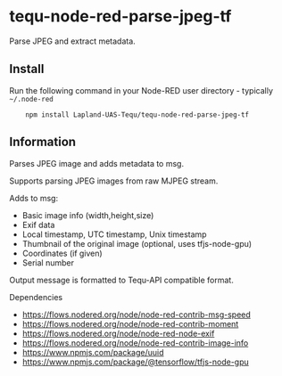 tequ-node-red-parse-jpeg-tf
=====================

Parse JPEG and extract metadata.

## Install

Run the following command in your Node-RED user directory - typically `~/.node-red`

        npm install Lapland-UAS-Tequ/tequ-node-red-parse-jpeg-tf

## Information

Parses JPEG image and adds metadata to msg.

Supports parsing JPEG images from raw MJPEG stream.

Adds to msg:
 - Basic image info (width,height,size) 
 - Exif data
 - Local timestamp, UTC timestamp, Unix timestamp 
 - Thumbnail of the original image (optional, uses tfjs-node-gpu)
 - Coordinates (if given)
 - Serial number 

 Output message is formatted to Tequ-API compatible format.

Dependencies
- https://flows.nodered.org/node/node-red-contrib-msg-speed
- https://flows.nodered.org/node/node-red-contrib-moment
- https://flows.nodered.org/node/node-red-node-exif
- https://flows.nodered.org/node/node-red-contrib-image-info
- https://www.npmjs.com/package/uuid
- https://www.npmjs.com/package/@tensorflow/tfjs-node-gpu


